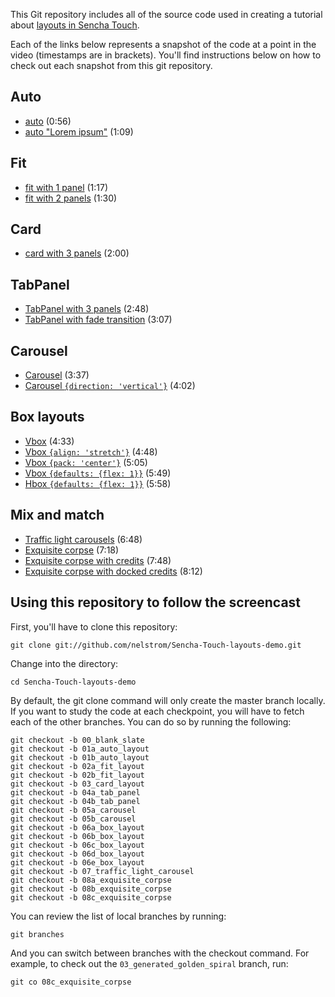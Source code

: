 This Git repository includes all of the source code used in creating a tutorial about [layouts in Sencha Touch][tutorial].

Each of the links below represents a snapshot of the code at a point in the video (timestamps are in brackets). You'll find instructions below on how to check out each snapshot from this git repository.

## Auto

* [auto][01a] (0:56)
* [auto "Lorem ipsum"][01b] (1:09)

## Fit

* [fit with 1 panel][02a] (1:17)
* [fit with 2 panels][02b] (1:30)

## Card

* [card with 3 panels][03] (2:00)

## TabPanel

* [TabPanel with 3 panels][04a] (2:48)
* [TabPanel with fade transition][04b] (3:07)

## Carousel

* [Carousel][05a] (3:37)
* [Carousel `{direction: 'vertical'}`][05b] (4:02)

## Box layouts

* [Vbox][06a] (4:33)
* [Vbox `{align: 'stretch'}`][06b] (4:48)
* [Vbox `{pack: 'center'}`][06c] (5:05)
* [Vbox `{defaults: {flex: 1}}`][06d] (5:49)
* [Hbox `{defaults: {flex: 1}}`][06e] (5:58)

## Mix and match

* [Traffic light carousels][07] (6:48)
* [Exquisite corpse][08a] (7:18)
* [Exquisite corpse with credits][08b] (7:48)
* [Exquisite corpse with docked credits][08c] (8:12)

## Using this repository to follow the screencast

First, you'll have to clone this repository:

    git clone git://github.com/nelstrom/Sencha-Touch-layouts-demo.git

Change into the directory:

    cd Sencha-Touch-layouts-demo

By default, the git clone command will only create the master branch locally. If you want to study the code at each checkpoint, you will have to fetch each of the other branches. You can do so by running the following:

    git checkout -b 00_blank_slate
    git checkout -b 01a_auto_layout
    git checkout -b 01b_auto_layout
    git checkout -b 02a_fit_layout
    git checkout -b 02b_fit_layout
    git checkout -b 03_card_layout
    git checkout -b 04a_tab_panel
    git checkout -b 04b_tab_panel
    git checkout -b 05a_carousel
    git checkout -b 05b_carousel
    git checkout -b 06a_box_layout
    git checkout -b 06b_box_layout
    git checkout -b 06c_box_layout
    git checkout -b 06d_box_layout
    git checkout -b 06e_box_layout
    git checkout -b 07_traffic_light_carousel
    git checkout -b 08a_exquisite_corpse
    git checkout -b 08b_exquisite_corpse
    git checkout -b 08c_exquisite_corpse

You can review the list of local branches by running:

    git branches

And you can switch between branches with the checkout command. For example, to check out the `03_generated_golden_spiral` branch, run:

    git co 08c_exquisite_corpse


[tutorial]: http://vimeo.com/15888504

[00]:  https://github.com/nelstrom/Sencha-Touch-layouts-demo/tree/00_blank_slate
[01a]: https://github.com/nelstrom/Sencha-Touch-layouts-demo/tree/01a_auto_layout
[01b]: https://github.com/nelstrom/Sencha-Touch-layouts-demo/tree/01b_auto_layout
[02a]: https://github.com/nelstrom/Sencha-Touch-layouts-demo/tree/02a_fit_layout
[02b]: https://github.com/nelstrom/Sencha-Touch-layouts-demo/tree/02b_fit_layout
[03]:  https://github.com/nelstrom/Sencha-Touch-layouts-demo/tree/03_card_layout
[04a]: https://github.com/nelstrom/Sencha-Touch-layouts-demo/tree/04a_tab_panel
[04b]: https://github.com/nelstrom/Sencha-Touch-layouts-demo/tree/04b_tab_panel
[05a]: https://github.com/nelstrom/Sencha-Touch-layouts-demo/tree/05a_carousel
[05b]: https://github.com/nelstrom/Sencha-Touch-layouts-demo/tree/05b_carousel
[06a]: https://github.com/nelstrom/Sencha-Touch-layouts-demo/tree/06a_box_layout
[06b]: https://github.com/nelstrom/Sencha-Touch-layouts-demo/tree/06b_box_layout
[06c]: https://github.com/nelstrom/Sencha-Touch-layouts-demo/tree/06c_box_layout
[06d]: https://github.com/nelstrom/Sencha-Touch-layouts-demo/tree/06d_box_layout
[06e]: https://github.com/nelstrom/Sencha-Touch-layouts-demo/tree/06e_box_layout
[07]:  https://github.com/nelstrom/Sencha-Touch-layouts-demo/tree/07_traffic_light_carousel
[08a]: https://github.com/nelstrom/Sencha-Touch-layouts-demo/tree/08a_exquisite_corpse
[08b]: https://github.com/nelstrom/Sencha-Touch-layouts-demo/tree/08b_exquisite_corpse
[08c]: https://github.com/nelstrom/Sencha-Touch-layouts-demo/tree/08c_exquisite_corpse